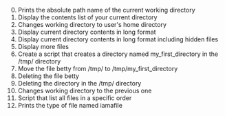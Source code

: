 0. Prints the absolute path name of the current working directory
1. Display the contents list of your current directory
2. Changes working directory to user's home directory
3. Display current directory contents in long format
4. Display current directory contents in long format including hidden files
5. Display more files
6. Create a script that creates a directory named my_first_directory in the /tmp/ directory
7. Move the file betty from /tmp/ to /tmp/my_first_directory
8. Deleting the file betty
9. Deleting the directory in the /tmp/ directory
10. Changes working directory to the previous one
11. Script that list all files in a specific order
12. Prints the type of file named iamafile
